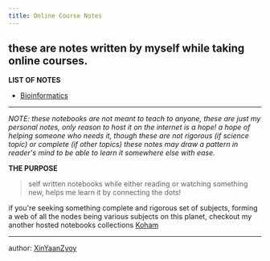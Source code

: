 ```yaml
---
title: Online Course Notes 
---
```

## these are notes written by myself while taking online courses.

**LIST OF NOTES**
- [Bioinformatics](/onlinecoursenotes/bioinformatics)

________________
*NOTE: these notebooks are not meant to teach to anyone, these are just my personal notes, only reason to host it on the internet is a hope! a hope of helping someone who needs it, though these are not rigorous (if science topic) or complete (if other topics) these notes may draw a pattern in reader's mind to be able to learn it somewhere else with ease.*

**THE PURPOSE**
> self written notebooks while either reading or watching something new, helps me learn it by connecting the dots!

if you're seeking something complete and rigorous set of subjects, forming a web of all the nodes being various subjects on this planet, checkout my another hosted notebooks collections [Koham](https://XinYaanZyoy.github.io/KoHam)

____________________
author: [XinYaanZyoy](https://XinYaanZyoy.github.io)
